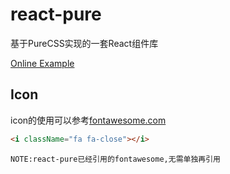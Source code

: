 # react-pure

基于PureCSS实现的一套React组件库

[Online Example](https://m860.github.io/react-pure)

## Icon

icon的使用可以参考[fontawesome.com](https://fontawesome.com/)

```html
<i className="fa fa-close"></i>
```

`NOTE:react-pure已经引用的fontawesome,无需单独再引用`